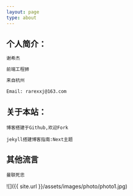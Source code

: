 ```yaml
---
layout: page
type: about
---
```




## 个人简介：

```sh
谢希杰

前端工程狮

来自杭州

Email: rarexxj@163.com
```


## 关于本站：

```
博客搭建于Github,欢迎Fork

jekyll搭建博客指南:Next主题
```

## 其他流言
    
```
曼联死忠
```

![]({{ site.url }}/assets/images/photo/photo1.jpg)

